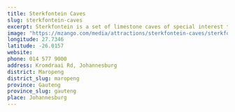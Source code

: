 ```yaml
---
title: Sterkfontein Caves
slug: sterkfontein-caves
excerpt: Sterkfontein is a set of limestone caves of special interest to paleo-anthropologists located in Gauteng province, about 40 kilometres northwest of Johannesburg, South Africa in the Muldersdrift area close to the town of Krugersdorp. The archaeological sites of Swartkrans and Kromdraai are in the same area.
image: "https://mzango.com/media/attractions/sterkfontein-caves/sterkfontein-caves-maropeng.jpg"
longitude: 27.7346
latitude: -26.0157
website: 
phone: 014 577 9000
address: Kromdraai Rd, Johannesburg
district: Maropeng
district_slug: maropeng
province: Gauteng
province_slug: gauteng
place: Johannesburg
---
```

